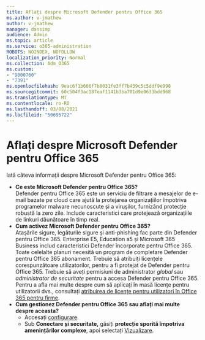 ```yaml
---
title: Aflați despre Microsoft Defender pentru Office 365
ms.author: v-jmathew
author: v-jmathew
manager: dansimp
audience: Admin
ms.topic: article
ms.service: o365-administration
ROBOTS: NOINDEX, NOFOLLOW
localization_priority: Normal
ms.collection: Adm_O365
ms.custom:
- "9000760"
- "7391"
ms.openlocfilehash: 9eac6f1b666f7b8031fe3ff7b439c5c5ddf9e998
ms.sourcegitcommit: 60c504f3ac187eaf1141b3ba701d9e0633bdd968
ms.translationtype: MT
ms.contentlocale: ro-RO
ms.lasthandoff: 03/08/2021
ms.locfileid: "50695722"
---
```

# <a name="learn-about-microsoft-defender-for-office-365"></a>Aflați despre Microsoft Defender pentru Office 365

Iată câteva informații despre Microsoft Defender pentru Office 365:

- **Ce este Microsoft Defender pentru Office 365?**  
    Defender pentru Office 365 este un serviciu de filtrare a mesajelor de e-mail bazate pe cloud care ajută la protejarea organizațiilor împotriva programelor malware necunoscute și a virușilor, furnizând protecție robustă la zero zile. Include caracteristici care protejează organizațiile de linkuri dăunătoare în timp real.
- **Cum activez Microsoft Defender pentru Office 365?**  
    Atașările sigure, legăturile sigure și anti-phishing fac parte din Defender pentru Office 365. Enterprise E5, Education a5 și Microsoft 365 Business includ caracteristici Defender încorporate pentru Office 365. Toate celelalte planuri necesită un program de completare Defender pentru Office 365 abonament. Trebuie să atribuiți licențele corespunzătoare utilizatorilor, pentru a fi protejat de Defender pentru Office 365. Trebuie să aveți permisiuni de administrator *global* sau *administrator de securitate* pentru a accesa Defender pentru Office 365. Pentru a afla mai multe despre cum să aplicați în masă licențe pentru utilizatorii dvs., consultați [atribuirea de licențe pentru utilizatori în Office 365 pentru firme](https://go.microsoft.com/fwlink/?linkid=2093435).
- **Cum gestionez Defender pentru Office 365 sau aflați mai multe despre aceasta?**  
  - Accesați [configurare](https://go.microsoft.com/fwlink/p/?linkid=2075721).  
  - Sub **Conectare și securitate,** găsiți **protecție sporită împotriva amenințărilor complexe**, apoi selectați [Vizualizare](https://go.microsoft.com/fwlink/?linkid=2109302).
